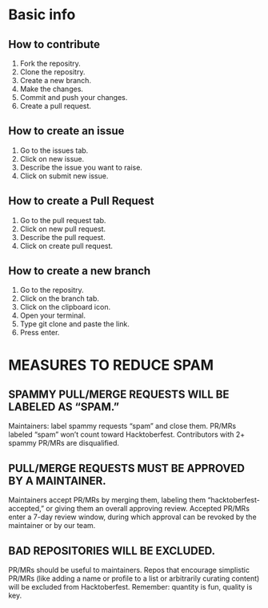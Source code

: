 # Basic info
## How to contribute
1. Fork the repositry.
2. Clone the repositry.
3. Create a new branch.
4. Make the changes.
5. Commit and push your changes.
6. Create a pull request.

## How to create an issue
1. Go to the issues tab.
2. Click on new issue.
3. Describe the issue you want to raise.
4. Click on submit new issue.

## How to create a Pull Request
1. Go to the pull request tab.
2. Click on new pull request.
3. Describe the pull request.
4. Click on create pull request.

## How to create a new branch
1. Go to the repositry.
2. Click on the branch tab.
3. Click on the clipboard icon.
4. Open your terminal.
5. Type git clone and paste the link.
6. Press enter.

# MEASURES TO REDUCE SPAM

## SPAMMY PULL/MERGE REQUESTS WILL BE LABELED AS “SPAM.”
Maintainers: label spammy requests “spam” and close them. PR/MRs labeled “spam” won’t count toward Hacktoberfest. Contributors with 2+ spammy PR/MRs are disqualified.

## PULL/MERGE REQUESTS MUST BE APPROVED BY A MAINTAINER.
Maintainers accept PR/MRs by merging them, labeling them “hacktoberfest-accepted,” or giving them an overall approving review. Accepted PR/MRs enter a 7-day review window, during which approval can be revoked by the maintainer or by our team.

## BAD REPOSITORIES WILL BE EXCLUDED.
PR/MRs should be useful to maintainers. Repos that encourage simplistic PR/MRs (like adding a name or profile to a list or arbitrarily curating content) will be excluded from Hacktoberfest. Remember: quantity is fun, quality is key.